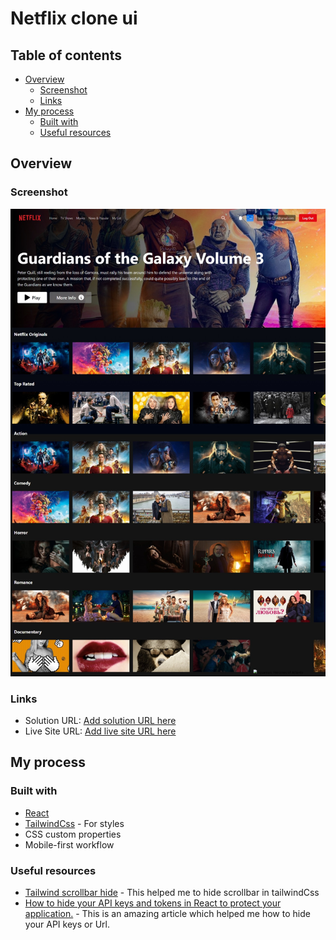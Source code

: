 # Netflix clone ui

## Table of contents

- [Overview](#overview)
  - [Screenshot](#screenshot)
  - [Links](#links)
- [My process](#my-process)
  - [Built with](#built-with)
  - [Useful resources](#useful-resources)

## Overview

### Screenshot

![](./images/home.jpeg)

### Links

- Solution URL: [Add solution URL here](https://github.com/Min1870/netflix-clone-ui)
- Live Site URL: [Add live site URL here](https://polite-rabanadas-39e57c.netlify.app/login)

## My process

### Built with

- [React](https://reactjs.org/)
- [TailwindCss](https://tailwindcss.com/) - For styles
- CSS custom properties
- Mobile-first workflow

### Useful resources

- [Tailwind scrollbar hide](https://www.npmjs.com/package/tailwind-scrollbar-hide) - This helped me to hide scrollbar in tailwindCss
- [How to hide your API keys and tokens in React to protect your application.](https://javascript.plainenglish.io/keep-your-application-secure-discover-how-to-hide-your-api-keys-and-tokens-in-react-364bb5a45372) - This is an amazing article which helped me how to hide your API keys or Url.
